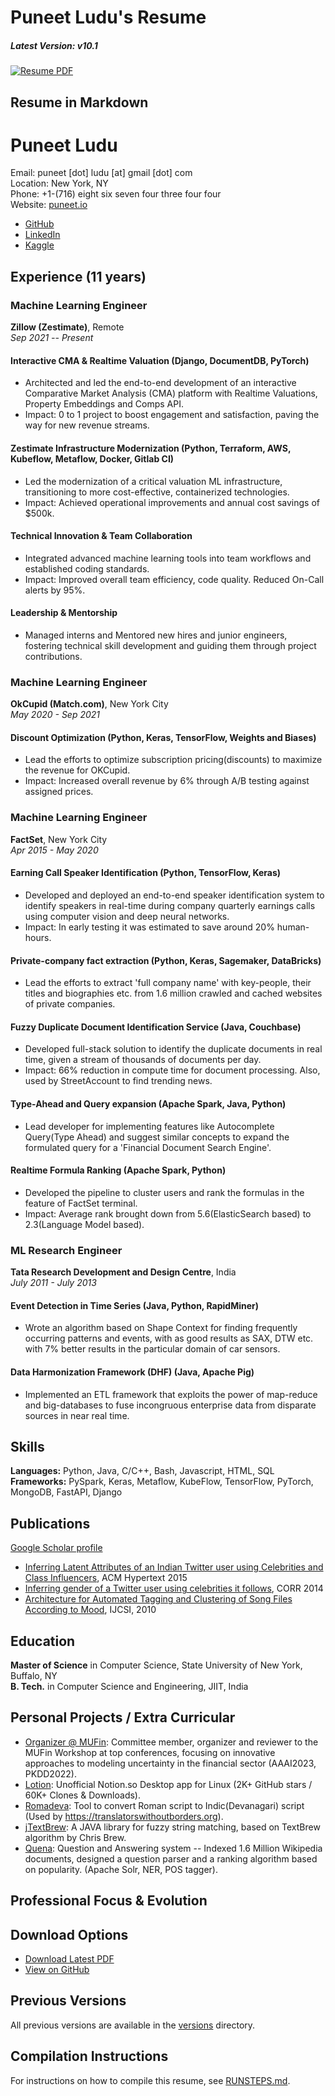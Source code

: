 # Puneet Ludu's Resume

##### Latest Version: v10.1 
[![Resume PDF](https://img.shields.io/badge/Resume-PDF-blue.svg)](puneet_ludu_resume_latest.pdf)

## Resume in Markdown

# Puneet Ludu
Email: puneet [dot] ludu [at] gmail [dot] com\
Location: New York, NY\
Phone: +1-(716) eight six seven four three four four\
Website: [puneet.io](https://puneet.io)

- [GitHub](https://github.com/puneetsl)
- [LinkedIn](https://www.linkedin.com/in/puneetsl)
- [Kaggle](https://www.kaggle.com/puneetsl)

## Experience (11 years)

### Machine Learning Engineer
**Zillow (Zestimate)**, Remote\
*Sep 2021 -- Present*

#### Interactive CMA & Realtime Valuation (Django, DocumentDB, PyTorch)
- Architected and led the end-to-end development of an interactive Comparative Market Analysis (CMA) platform with Realtime Valuations, Property Embeddings and Comps API.
- Impact: 0 to 1 project to boost engagement and satisfaction, paving the way for new revenue streams.

#### Zestimate Infrastructure Modernization (Python, Terraform, AWS, Kubeflow, Metaflow, Docker, Gitlab CI)
- Led the modernization of a critical valuation ML infrastructure, transitioning to more cost-effective, containerized technologies.
- Impact: Achieved operational improvements and annual cost savings of $500k.

#### Technical Innovation & Team Collaboration
- Integrated advanced machine learning tools into team workflows and established coding standards.
- Impact: Improved overall team efficiency, code quality. Reduced On-Call alerts by 95%.

#### Leadership & Mentorship
- Managed interns and Mentored new hires and junior engineers, fostering technical skill development and guiding them through project contributions.

### Machine Learning Engineer
**OkCupid (Match.com)**, New York City\
*May 2020 - Sep 2021*

#### Discount Optimization (Python, Keras, TensorFlow, Weights and Biases)
- Lead the efforts to optimize subscription pricing(discounts) to maximize the revenue for OKCupid.
- Impact: Increased overall revenue by 6% through A/B testing against assigned prices.

### Machine Learning Engineer
**FactSet**, New York City\
*Apr 2015 - May 2020*

#### Earning Call Speaker Identification (Python, TensorFlow, Keras)
- Developed and deployed an end-to-end speaker identification system to identify speakers in real-time during company quarterly earnings calls using computer vision and deep neural networks.
- Impact: In early testing it was estimated to save around 20% human-hours.

#### Private-company fact extraction (Python, Keras, Sagemaker, DataBricks)
- Lead the efforts to extract 'full company name' with key-people, their titles and biographies etc. from 1.6 million crawled and cached websites of private companies.

#### Fuzzy Duplicate Document Identification Service (Java, Couchbase)
- Developed full-stack solution to identify the duplicate documents in real time, given a stream of thousands of documents per day.
- Impact: 66% reduction in compute time for document processing. Also, used by StreetAccount to find trending news.

#### Type-Ahead and Query expansion (Apache Spark, Java, Python)
- Lead developer for implementing features like Autocomplete Query(Type Ahead) and suggest similar concepts to expand the formulated query for a 'Financial Document Search Engine'.

#### Realtime Formula Ranking (Apache Spark, Python)
- Developed the pipeline to cluster users and rank the formulas in the feature of FactSet terminal.
- Impact: Average rank brought down from 5.6(ElasticSearch based) to 2.3(Language Model based).

### ML Research Engineer
**Tata Research Development and Design Centre**, India\
*July 2011 - July 2013*

#### Event Detection in Time Series (Java, Python, RapidMiner)
- Wrote an algorithm based on Shape Context for finding frequently occurring patterns and events, with as good results as SAX, DTW etc. with 7% better results in the particular domain of car sensors.

#### Data Harmonization Framework (DHF) (Java, Apache Pig)
- Implemented an ETL framework that exploits the power of map-reduce and big-databases to fuse incongruous enterprise data from disparate sources in near real time.

## Skills
**Languages:** Python, Java, C/C++, Bash, Javascript, HTML, SQL\
**Frameworks:** PySpark, Keras, Metaflow, KubeFlow, TensorFlow, PyTorch, MongoDB, FastAPI, Django

## Publications
[Google Scholar profile](https://scholar.google.com/citations?user=NrYKcaMAAAAJ&hl=en)

- [Inferring Latent Attributes of an Indian Twitter user using Celebrities and Class Influencers](http://dl.acm.org/citation.cfm?id=2806657), ACM Hypertext 2015
- [Inferring gender of a Twitter user using celebrities it follows](http://arxiv.org/abs/1405.6667), CORR 2014
- [Architecture for Automated Tagging and Clustering of Song Files According to Mood](http://arxiv.org/abs/1206.2484), IJCSI, 2010

## Education
**Master of Science** in Computer Science, State University of New York, Buffalo, NY\
**B. Tech.** in Computer Science and Engineering, JIIT, India

## Personal Projects / Extra Curricular
- [Organizer @ MUFin](https://sites.google.com/view/w-mufin/organizers): Committee member, organizer and reviewer to the MUFin Workshop at top conferences, focusing on innovative approaches to modeling uncertainty in the financial sector (AAAI2023, PKDD2022).
- [Lotion](https://github.com/puneetsl/lotion): Unofficial Notion.so Desktop app for Linux (2K+ GitHub stars / 60K+ Clones & Downloads).
- [Romadeva](https://github.com/puneetsl/Romadeva): Tool to convert Roman script to Indic(Devanagari) script (Used by https://translatorswithoutborders.org).
- [jTextBrew](https://github.com/puneetsl/jtextbrew): A JAVA library for fuzzy string matching, based on TextBrew algorithm by Chris Brew.
- [Quena](https://www.facebook.com/photo): Question and Answering system -- Indexed 1.6 Million Wikipedia documents, designed a question parser and a ranking algorithm based on popularity. (Apache Solr, NER, POS tagger).

## Professional Focus & Evolution

## Download Options

- [Download Latest PDF](puneet_ludu_resume_latest.pdf)
- [View on GitHub](https://github.com/puneetsl/resume/blob/main/puneet_ludu_resume_latest.pdf)

## Previous Versions

All previous versions are available in the [versions](versions/) directory.

## Compilation Instructions

For instructions on how to compile this resume, see [RUNSTEPS.md](RUNSTEPS.md).

